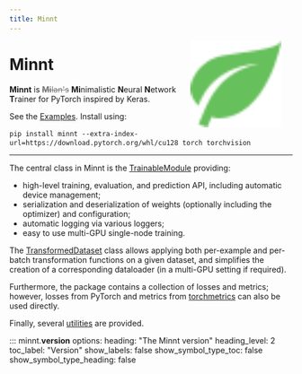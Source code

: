 ```yaml
---
title: Minnt
---
```


<div style="float: right; width: 40%; text-align: center"><img src="images/leaf-green-noborder.svg" style="height: 11em"></div>

# Minnt

**Minnt** is <s style="color: #777">**Mi**lan's</s> **Mi**nimalistic **N**eural **N**etwork
**T**rainer for PyTorch inspired by Keras.

See the [Examples](examples.md). Install using:

<pre style="clear: both"><code>pip install minnt --extra-index-url=https://download.pytorch.org/whl/cu128 torch torchvision</code></pre>

---

The central class in Minnt is the [TrainableModule](trainable_module.md) providing:

- high-level training, evaluation, and prediction API, including automatic device management;
- serialization and deserialization of weights (optionally including the optimizer) and configuration;
- automatic logging via various loggers;
- easy to use multi-GPU single-node training.

The [TransformedDataset](transformed_dataset.md) class allows applying both
per-example and per-batch transformation functions on a given dataset, and
simplifies the creation of a corresponding dataloader (in a multi-GPU setting if
required).

Furthermore, the package contains a collection of losses and metrics; however,
losses from PyTorch and metrics from [torchmetrics](https://lightning.ai/docs/torchmetrics/stable/)
can also be used directly.

Finally, several [utilities](utilities.md) are provided.

::: minnt.__version__
    options:
      heading: "The Minnt version"
      heading_level: 2
      toc_label: "Version"
      show_labels: false
      show_symbol_type_toc: false
      show_symbol_type_heading: false
